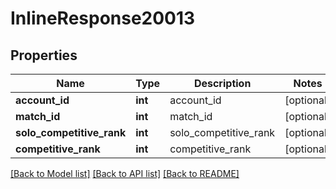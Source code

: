 # InlineResponse20013

## Properties
Name | Type | Description | Notes
------------ | ------------- | ------------- | -------------
**account_id** | **int** | account_id | [optional] 
**match_id** | **int** | match_id | [optional] 
**solo_competitive_rank** | **int** | solo_competitive_rank | [optional] 
**competitive_rank** | **int** | competitive_rank | [optional] 

[[Back to Model list]](../README.md#documentation-for-models) [[Back to API list]](../README.md#documentation-for-api-endpoints) [[Back to README]](../README.md)


